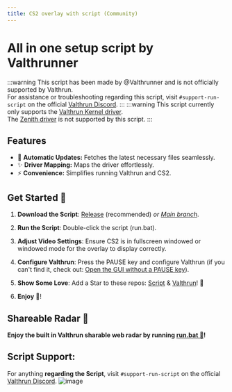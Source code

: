 ```yaml
---
title: CS2 overlay with script (Community)
---
```


# All in one setup script by Valthrunner

:::warning
This script has been made by @Valthrunner and is not officially supported by Valthrun.  
For assistance or troubleshooting regarding this script, visit `#support-run-script` on the official [Valthrun Discord](https://discord.gg/ecKbpAPW5T).
:::
:::warning
This script currently only supports the [Valthrun Kernel driver](../../../drivers/implementation/kernel/).  
The [Zenith driver](../../../drivers/implementation/zenith) is not supported by this script.
:::

## Features

- :rocket: **Automatic Updates:** Fetches the latest necessary files seamlessly.
- :sparkles: **Driver Mapping:** Maps the driver effortlessly.
- ⚡ **Convenience:** Simplifies running Valthrun and CS2.

## Get Started :rocket:

1. **Download the Script**: [Release](https://github.com/valthrunner/Valthrun/releases/latest/download/run.bat) (recommended) _or [Main branch](https://github.com/valthrunner/Valthrun/raw/main/run.bat)_.

2. **Run the Script**: Double-click the script (run.bat).

3. **Adjust Video Settings**: Ensure CS2 is in fullscreen windowed or windowed mode for the overlay to display correctly.

4. **Configure Valthrun**: Press the PAUSE key and configure Valthrun (if you can't find it, check out: [Open the GUI without a PAUSE key](../../../utilities/enhancers/cs2_overlay/troubleshooting/pause_key)).

5. **Show Some Love**: Add a Star to these repos: [Script](https://github.com/valthrunner/Valthrun) & [Valthrun](https://github.com/Valthrun/Valthrun)! :star2:

6. **Enjoy** :tada:!

## Shareable Radar 📡

**Enjoy the built in Valthrun sharable web radar by running [run.bat 🎉](https://github.com/valthrunner/Valthrun/releases/latest/download/run.bat)!**

## Script Support:

For anything **regarding the Script**, visit `#support-run-script` on the official [Valthrun Discord](https://discord.gg/ecKbpAPW5T).
![image](@site/docs/_media/showcase_valthrunners_script.png)
